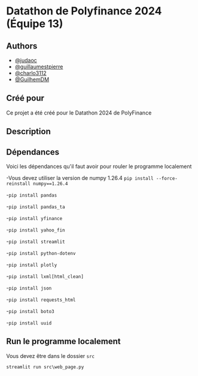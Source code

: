 # Datathon de Polyfinance 2024 (Équipe 13)

## Authors

- [@judaoc](https://github.com/judaoc)
- [@guillaumestpierre](https://github.com/guillaumestpierre)
- [@charlo3112](https://github.com/charlo3112)
- [@GuilhemDM](https://github.com/GuilhemDM)


## Créé pour

Ce projet a été créé pour le Datathon 2024 de PolyFinance

## Description



## Dépendances
Voici les dépendances qu'il faut avoir pour rouler le programme localement


-Vous devez utiliser la version de numpy 1.26.4 
 `pip install --force-reinstall numpy==1.26.4`

-`pip install pandas`

-`pip install pandas_ta`

-`pip install yfinance`

-`pip install yahoo_fin`

-`pip install streamlit`

-`pip install python-dotenv`

-`pip install plotly`

-`pip install lxml[html_clean]`

-`pip install json`

-`pip install requests_html`

-`pip install boto3`

-`pip install uuid`


## Run le programme localement
Vous devez être dans le dossier `src`

`streamlit run src\web_page.py`

